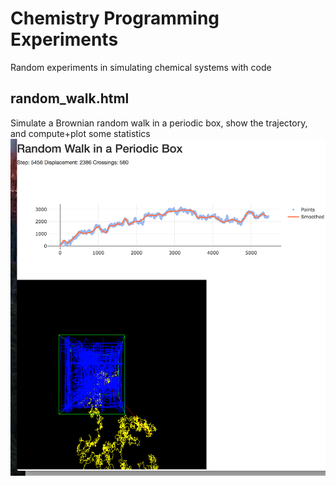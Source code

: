 # Chemistry Programming Experiments
Random experiments in simulating chemical systems with code

## random_walk.html
Simulate a Brownian random walk in a periodic box, show the trajectory, and compute+plot some statistics
![random walk](https://raw.githubusercontent.com/matthagy/chem_prog_exp/master/img/random_walk.png)